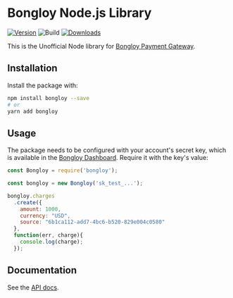 # Bongloy Node.js Library

[![Version](https://img.shields.io/npm/v/bongloy.svg)](https://www.npmjs.org/package/bongloy)
![Build](https://github.com/bongloy-community/bongloy-node/workflows/Build/badge.svg)
[![Downloads](https://img.shields.io/npm/dm/bongloy.svg)](https://www.npmjs.com/package/bongloy)

This is the Unofficial Node library for [Bongloy Payment Gateway](https://www.bongloy.com/).

## Installation

Install the package with:

```sh
npm install bongloy --save
# or
yarn add bongloy
```

## Usage

The package needs to be configured with your account's secret key, which is
available in the [Bongloy Dashboard](https://sandbox.bongloy.com/dashboard/api_keys). Require it with the key's
value:

<!-- prettier-ignore -->
```js
const Bongloy = require('bongloy');

const bongloy = new Bongloy('sk_test_...');

bongloy.charges
  .create({
    amount: 1000,
    currency: "USD",
    source: "6b1ca112-add7-4bc6-b520-829e004c0580"
  },
  function(err, charge){
    console.log(charge);
  });

```

## Documentation

See the [API docs](https://sandbox.bongloy.com/documentation).
